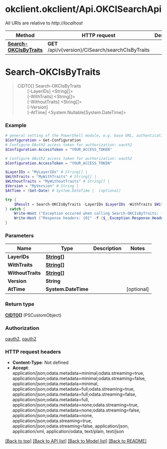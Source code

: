 # okclient.okclient/Api.OKCISearchApi

All URIs are relative to *http://localhost*

Method | HTTP request | Description
------------- | ------------- | -------------
[**Search-OKCIsByTraits**](OKCISearchApi.md#Search-OKCIsByTraits) | **GET** /api/v{version}/CISearch/searchCIsByTraits | 


<a name="Search-OKCIsByTraits"></a>
# **Search-OKCIsByTraits**
> CIDTO[] Search-OKCIsByTraits<br>
> &nbsp;&nbsp;&nbsp;&nbsp;&nbsp;&nbsp;&nbsp;&nbsp;[-LayerIDs] <String[]><br>
> &nbsp;&nbsp;&nbsp;&nbsp;&nbsp;&nbsp;&nbsp;&nbsp;[-WithTraits] <String[]><br>
> &nbsp;&nbsp;&nbsp;&nbsp;&nbsp;&nbsp;&nbsp;&nbsp;[-WithoutTraits] <String[]><br>
> &nbsp;&nbsp;&nbsp;&nbsp;&nbsp;&nbsp;&nbsp;&nbsp;[-Version] <String><br>
> &nbsp;&nbsp;&nbsp;&nbsp;&nbsp;&nbsp;&nbsp;&nbsp;[-AtTime] <System.Nullable[System.DateTime]><br>



### Example
```powershell
# general setting of the PowerShell module, e.g. base URL, authentication, etc
$Configuration = Get-Configuration
# Configure OAuth2 access token for authorization: oauth2
$Configuration.AccessToken = "YOUR_ACCESS_TOKEN"

# Configure OAuth2 access token for authorization: oauth2
$Configuration.AccessToken = "YOUR_ACCESS_TOKEN"

$LayerIDs = "MyLayerIDs" # String[] | 
$WithTraits = "MyWithTraits" # String[] | 
$WithoutTraits = "MyWithoutTraits" # String[] | 
$Version = "MyVersion" # String | 
$AtTime = (Get-Date) # System.DateTime |  (optional)

try {
    $Result = Search-OKCIsByTraits -LayerIDs $LayerIDs -WithTraits $WithTraits -WithoutTraits $WithoutTraits -Version $Version -AtTime $AtTime
} catch {
    Write-Host ("Exception occured when calling Search-OKCIsByTraits: {0}" -f ($_.ErrorDetails | ConvertFrom-Json))
    Write-Host ("Response headers: {0}" -f ($_.Exception.Response.Headers | ConvertTo-Json))
}
```

### Parameters

Name | Type | Description  | Notes
------------- | ------------- | ------------- | -------------
 **LayerIDs** | [**String[]**](String.md)|  | 
 **WithTraits** | [**String[]**](String.md)|  | 
 **WithoutTraits** | [**String[]**](String.md)|  | 
 **Version** | **String**|  | 
 **AtTime** | **System.DateTime**|  | [optional] 

### Return type

[**CIDTO[]**](CIDTO.md) (PSCustomObject)

### Authorization

[oauth2](../README.md#oauth2), [oauth2](../README.md#oauth2)

### HTTP request headers

 - **Content-Type**: Not defined
 - **Accept**: application/json;odata.metadata=minimal;odata.streaming=true, application/json;odata.metadata=minimal;odata.streaming=false, application/json;odata.metadata=minimal, application/json;odata.metadata=full;odata.streaming=true, application/json;odata.metadata=full;odata.streaming=false, application/json;odata.metadata=full, application/json;odata.metadata=none;odata.streaming=true, application/json;odata.metadata=none;odata.streaming=false, application/json;odata.metadata=none, application/json;odata.streaming=true, application/json;odata.streaming=false, application/json, application/xml, application/odata, text/plain, text/json

[[Back to top]](#) [[Back to API list]](../README.md#documentation-for-api-endpoints) [[Back to Model list]](../README.md#documentation-for-models) [[Back to README]](../README.md)

